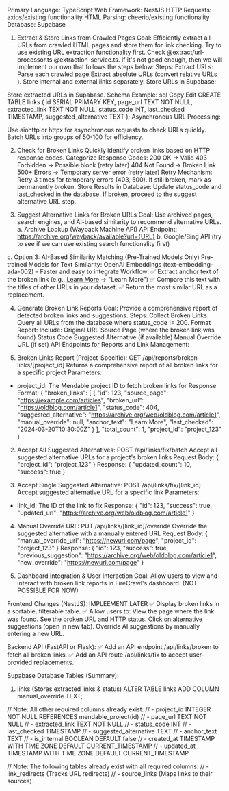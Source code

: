 Primary Language: TypeScript
Web Framework: NestJS
HTTP Requests: axios/existing functionality
HTML Parsing: cheerio/existing functionality
Database: Supabase

1. Extract & Store Links from Crawled Pages
Goal: Efficiently extract all URLs from crawled HTML pages and store them for link checking.
Try to use existing URL extraction functionality first. Check @extract/url-processor.ts @extraction-service.ts. If it's not good enough, then we will implement our own that follows the steps below:
Steps:
Extract URLs:
Parse each crawled page 
Extract absolute URLs (convert relative URLs
).
Store internal and external links separately.
Store URLs in Supabase:

Store extracted URLs in Supabase.
Schema Example:
sql
Copy
Edit
CREATE TABLE links (
    id SERIAL PRIMARY KEY,
    page_url TEXT NOT NULL,
    extracted_link TEXT NOT NULL,
    status_code INT,
    last_checked TIMESTAMP,
    suggested_alternative TEXT
);
Asynchronous URL Processing:

Use aiohttp or httpx for asynchronous requests to check URLs quickly.
Batch URLs into groups of 50-100 for efficiency.

2. Check for Broken Links
Quickly identify broken links based on HTTP response codes.
Categorize Response Codes:
200 OK → Valid
403 Forbidden → Possible block (retry later)
404 Not Found → Broken Link
500+ Errors → Temporary server error (retry later)
Retry Mechanism:
Retry 3 times for temporary errors (403, 500).
If still broken, mark as permanently broken.
Store Results in Database:
Update status_code and last_checked in the database.
If broken, proceed to the suggest alternative URL step.

3. Suggest Alternative Links for Broken URLs
Goal: Use archived pages, search engines, and AI-based similarity to recommend alternative URLs.
a. Archive Lookup (Wayback Machine API)
API Endpoint: https://archive.org/wayback/available?url={URL}
b. Google/Bing API (try to see if we can use existing search functionality first)

c. Option 3: AI-Based Similarity Matching (Pre-Trained Models Only)
Pre-trained Models for Text Similarity:
OpenAI Embeddings (text-embedding-ada-002) – Faster and easy to integrate
Workflow:
✅ Extract anchor text of the broken link (e.g., <a href="#">Learn More</a> → "Learn More")
✅ Compare this text with the titles of other URLs in your dataset.
✅ Return the most similar URL as a replacement.

4. Generate Broken Link Reports
Goal: Provide a comprehensive report of detected broken links and suggestions.
Steps:
Collect Broken Links:
Query all URLs from the database where status_code != 200.
Format Report:
Include:
Original URL
Source Page (where the broken link was found)
Status Code
Suggested Alternative (if available)
Manual Override URL (if set)
API Endpoints for Reports and Link Management:

1. Broken Links Report (Project-Specific):
GET /api/reports/broken-links/[project_id]
Returns a comprehensive report of all broken links for a specific project
Parameters:
- project_id: The Mendable project ID to fetch broken links for
Response Format:
{
    "broken_links": [
        {
            "id": 123,
            "source_page": "https://example.com/articles",
            "broken_url": "https://oldblog.com/article1",
            "status_code": 404,
            "suggested_alternative": "https://archive.org/web/oldblog.com/article1",
            "manual_override": null,
            "anchor_text": "Learn More",
            "last_checked": "2024-03-20T10:30:00Z"
        }
    ],
    "total_count": 1,
    "project_id": "project_123"
}

2. Accept All Suggested Alternatives:
POST /api/links/fix/batch
Accept all suggested alternative URLs for a project's broken links
Request Body:
{
    "project_id": "project_123"
}
Response:
{
    "updated_count": 10,
    "success": true
}

3. Accept Single Suggested Alternative:
POST /api/links/fix/[link_id]
Accept suggested alternative URL for a specific link
Parameters:
- link_id: The ID of the link to fix
Response:
{
    "id": 123,
    "success": true,
    "updated_url": "https://archive.org/web/oldblog.com/article1"
}

4. Manual Override URL:
PUT /api/links/[link_id]/override
Override the suggested alternative with a manually entered URL
Request Body:
{
    "manual_override_url": "https://newurl.com/page",
    "project_id": "project_123"
}
Response:
{
    "id": 123,
    "success": true,
    "previous_suggestion": "https://archive.org/web/oldblog.com/article1",
    "new_override": "https://newurl.com/page"
}

5. Dashboard Integration & User Interaction
Goal: Allow users to view and interact with broken link reports in FireCrawl's dashboard. (NOT POSSIBLE FOR NOW)

Frontend Changes (NestJS): IMPLEEMENT LATER
✅ Display broken links in a sortable, filterable table.
✅ Allow users to:
View the page where the link was found.
See the broken URL and HTTP status.
Click on alternative suggestions (open in new tab).
Override AI suggestions by manually entering a new URL.

Backend API (FastAPI or Flask):
✅ Add an API endpoint /api/links/broken to fetch all broken links.
✅ Add an API route /api/links/fix to accept user-provided replacements.

Supabase Database Tables (Summary):
1. links (Stores extracted links & status)
ALTER TABLE links
ADD COLUMN manual_override TEXT;

// Note: All other required columns already exist:
// - project_id INTEGER NOT NULL REFERENCES mendable_project(id)
// - page_url TEXT NOT NULL
// - extracted_link TEXT NOT NULL
// - status_code INT
// - last_checked TIMESTAMP
// - suggested_alternative TEXT
// - anchor_text TEXT
// - is_internal BOOLEAN DEFAULT false
// - created_at TIMESTAMP WITH TIME ZONE DEFAULT CURRENT_TIMESTAMP
// - updated_at TIMESTAMP WITH TIME ZONE DEFAULT CURRENT_TIMESTAMP

// Note: The following tables already exist with all required columns:
// - link_redirects (Tracks URL redirects)
// - source_links (Maps links to their sources)